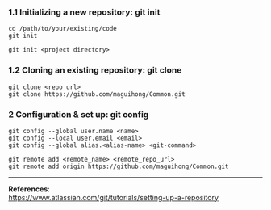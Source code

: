  ### 1.1 Initializing a new repository: git init
```
cd /path/to/your/existing/code
git init
```
```
git init <project directory>
```



### 1.2 Cloning an existing repository: git clone
```
git clone <repo url>
git clone https://github.com/maguihong/Common.git
```



### 2 Configuration & set up: git config   
```
git config --global user.name <name>
git config --local user.email <email>
git config --global alias.<alias-name> <git-command>
```
```
git remote add <remote_name> <remote_repo_url>
git remote add origin https://github.com/maguihong/Common.git
```









---
**References**:   
https://www.atlassian.com/git/tutorials/setting-up-a-repository   
